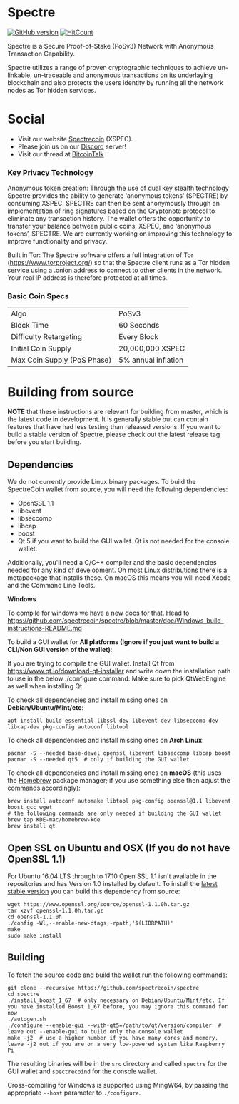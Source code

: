 Spectre
=======
[![GitHub version](https://badge.fury.io/gh/spectrecoin%2Fspectre.svg)](https://badge.fury.io/gh/spectrecoin%2Fspectre) [![HitCount](http://hits.dwyl.io/spectrecoin/https://github.com/spectrecoin/spectre.svg)](http://hits.dwyl.io/spectrecoin/https://github.com/spectrecoin/spectre)

Spectre is a Secure Proof-of-Stake (PoSv3) Network with Anonymous Transaction Capability.

Spectre utilizes a range of proven cryptographic techniques to achieve un-linkable, un-traceable and anonymous transactions on its underlaying blockchain and also protects the users identity by running all the network nodes as Tor hidden services.

Social
=======
- Visit our website [Spectrecoin](https://spectreproject.io/) (XSPEC).
- Please join us on our [Discord](https://discord.gg/ckkrb8m) server!
- Visit our thread at [BitcoinTalk](https://bitcointalk.org/index.php?topic=2103301.0)

### Key Privacy Technology

Anonymous token creation: Through the use of dual key stealth technology Spectre provides the ability to generate ‘anonymous tokens’ (SPECTRE) by consuming XSPEC. SPECTRE can then be sent anonymously through an implementation of ring signatures based on the Cryptonote protocol to eliminate any transaction history. The wallet offers the opportunity to transfer your balance between public coins, XSPEC, and ‘anonymous tokens’, SPECTRE. We are currently working on improving this technology to improve functionality and privacy.

Built in Tor: The Spectre software offers a full integration of Tor (https://www.torproject.org/) so that the Spectre client runs as a Tor hidden service using a .onion address to connect to other clients in the network. Your real IP address is therefore protected at all times.

### Basic Coin Specs
<table>
<tr><td>Algo</td><td>PoSv3</td></tr>
<tr><td>Block Time</td><td>60 Seconds</td></tr>
<tr><td>Difficulty Retargeting</td><td>Every Block</td></tr>
<tr><td>Initial Coin Supply</td><td>20,000,000 XSPEC</td></tr>
<tr><td>Max Coin Supply (PoS Phase)</td><td>5% annual inflation</td></tr>
</table>

Building from source
====================

**NOTE** that these instructions are relevant for building from master, which is the latest code in development. It is generally stable but can contain features that have had less testing than released versions. If you want to build a stable version of Spectre, please check out the latest release tag before you start building.

Dependencies
------------

We do not currently provide Linux binary packages. To build the SpectreCoin wallet from source, you will need the following dependencies:

 * OpenSSL 1.1
 * libevent
 * libseccomp
 * libcap
 * boost
 * Qt 5 if you want to build the GUI wallet. Qt is not needed for the console wallet.

Additionally, you'll need a C/C++ compiler and the basic dependencies needed for any kind of development. On most Linux distributions there is a metapackage that installs these. On macOS this means you will need Xcode and the Command Line Tools.

**Windows**

To compile for windows we have a new docs for that. Head to https://github.com/spectrecoin/spectre/blob/master/doc/Windows-build-instructions-README.md

To build a GUI wallet for **All platforms (Ignore if you just want to build a CLI/Non GUI version of the wallet)**:

If you are trying to compile the GUI wallet. Install Qt from https://www.qt.io/download-qt-installer and write down the installation path to use in the below ./configure command. Make sure to pick QtWebEngine as well when installing Qt

To check all dependencies and install missing ones on **Debian/Ubuntu/Mint/etc**:

    apt install build-essential libssl-dev libevent-dev libseccomp-dev libcap-dev pkg-config autoconf libtool

To check all dependencies and install missing ones on **Arch Linux**:

    pacman -S --needed base-devel openssl libevent libseccomp libcap boost
    pacman -S --needed qt5  # only if building the GUI wallet

To check all dependencies and install missing ones on **macOS** (this uses the [Homebrew](https://brew.sh/) package manager; if you use something else then adjust the commands accordingly):

    brew install autoconf automake libtool pkg-config openssl@1.1 libevent boost gcc wget
    # the following commands are only needed if building the GUI wallet
    brew tap KDE-mac/homebrew-kde
    brew install qt
    
Open SSL on Ubuntu and OSX (If you do not have OpenSSL 1.1)
------------

For Ubuntu 16.04 LTS through to 17.10 Open SSL 1.1 isn't available in the repositories and has Version 1.0 installed by default. To install the [latest stable version](https://www.openssl.org/source/) you can build this dependency from source:

    wget https://www.openssl.org/source/openssl-1.1.0h.tar.gz
    tar xzvf openssl-1.1.0h.tar.gz
    cd openssl-1.1.0h
    ./config -Wl,--enable-new-dtags,-rpath,'$(LIBRPATH)'
    make
    sudo make install

Building
--------

To fetch the source code and build the wallet run the following commands:

    git clone --recursive https://github.com/spectrecoin/spectre
    cd spectre
    ./install_boost_1_67  # only necessary on Debian/Ubuntu/Mint/etc. If you have installed Boost 1_67 before, you may ignore this command for now
    ./autogen.sh
    ./configure --enable-gui --with-qt5=/path/to/qt/version/compiler  # leave out --enable-gui to build only the console wallet
    make -j2  # use a higher number if you have many cores and memory, leave -j2 out if you are on a very low-powered system like Raspberry Pi

The resulting binaries will be in the `src` directory and called `spectre` for the GUI wallet and `spectrecoind` for the console wallet.

Cross-compiling for Windows is supported using MingW64, by passing the appropriate `--host` parameter to `./configure`.
